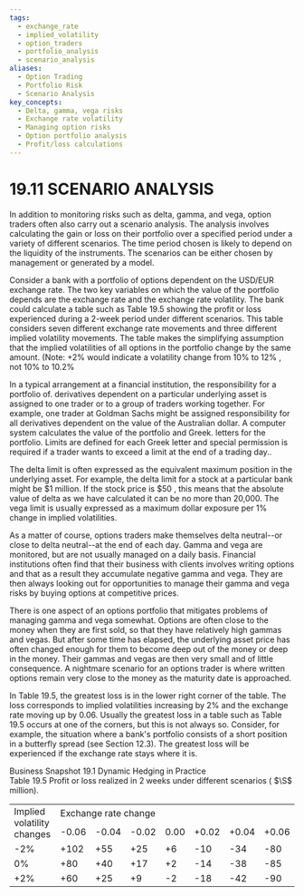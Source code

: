 ```yaml
---
tags:
  - exchange_rate
  - implied_volatility
  - option_traders
  - portfolio_analysis
  - scenario_analysis
aliases:
  - Option Trading
  - Portfolio Risk
  - Scenario Analysis
key_concepts:
  - Delta, gamma, vega risks
  - Exchange rate volatility
  - Managing option risks
  - Option portfolio analysis
  - Profit/loss calculations
---
```


# 19.11 SCENARIO ANALYSIS  

In addition to monitoring risks such as delta, gamma, and vega, option traders often also carry out a scenario analysis. The analysis involves calculating the gain or loss on their portfolio over a specified period under a variety of different scenarios. The time period chosen is likely to depend on the liquidity of the instruments. The scenarios can be either chosen by management or generated by a model.  

Consider a bank with a portfolio of options dependent on the USD/EUR exchange rate. The two key variables on which the value of the portfolio depends are the exchange rate and the exchange rate volatility. The bank could calculate a table such as Table 19.5 showing the profit or loss experienced during a 2-week period under different scenarios. This table considers seven different exchange rate movements and three different implied volatility movements. The table makes the simplifying assumption that the implied volatilities of all options in the portfolio change by the same amount. (Note: $+2\%$ would indicate a volatility change from $10\%$ to $12\%$ , not $10\%$ to $10.2\%$  

In a typical arrangement at a financial institution, the responsibility for a portfolio of. derivatives dependent on a particular underlying asset is assigned to one trader or to a group of traders working together. For example, one trader at Goldman Sachs might be assigned responsibility for all derivatives dependent on the value of the Australian dollar. A computer system calculates the value of the portfolio and Greek. letters for the portfolio. Limits are defined for each Greek letter and special permission is required if a trader wants to exceed a limit at the end of a trading day..  

The delta limit is often expressed as the equivalent maximum position in the underlying asset. For example, the delta limit for a stock at a particular bank might be $\$1$ million. If the stock price is $\$50$ , this means that the absolute value of delta as we have calculated it can be no more than 20,000. The vega limit is usually expressed as a maximum dollar exposure per $1\%$ change in implied volatilities.  

As a matter of course, options traders make themselves delta neutral--or close to delta neutral--at the end of each day. Gamma and vega are monitored, but are not usually managed on a daily basis. Financial institutions often find that their business with clients involves writing options and that as a result they accumulate negative gamma and vega. They are then always looking out for opportunities to manage their gamma and vega risks by buying options at competitive prices.  

There is one aspect of an options portfolio that mitigates problems of managing gamma and vega somewhat. Options are often close to the money when they are first sold, so that they have relatively high gammas and vegas. But after some time has elapsed, the underlying asset price has often changed enough for them to become deep out of the money or deep in the money. Their gammas and vegas are then very small and of little consequence. A nightmare scenario for an options trader is where written options remain very close to the money as the maturity date is approached.  

In Table 19.5, the greatest loss is in the lower right corner of the table. The loss corresponds to implied volatilities increasing by $2\%$ and the exchange rate moving up by 0.06. Usually the greatest loss in a table such as Table 19.5 occurs at one of the corners, but this is not always so. Consider, for example, the situation where a bank's portfolio consists of a short position in a butterfly spread (see Section 12.3). The greatest loss will be experienced if the exchange rate stays where it is.  

Business Snapshot 19.1 Dynamic Hedging in Practice   
Table 19.5 Profit or loss realized in 2 weeks under different scenarios ( $\S$ million).   


<html><body><table><tr><td rowspan="2">Implied volatility changes</td><td colspan="7">Exchange rate change</td></tr><tr><td>-0.06</td><td>-0.04</td><td>-0.02</td><td>0.00</td><td>+0.02</td><td>+0.04</td><td>+0.06</td></tr><tr><td>-2%</td><td>+102</td><td>+55</td><td>+25</td><td>+6</td><td>-10</td><td>-34</td><td>-80</td></tr><tr><td>0%</td><td>+80</td><td>+40</td><td>+17</td><td>+2</td><td>-14</td><td>-38</td><td>-85</td></tr><tr><td>+2%</td><td>+60</td><td>+25</td><td>+9</td><td>-2</td><td>-18</td><td>-42</td><td>-90</td></tr></table></body></html>  
